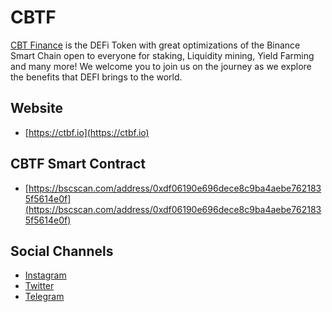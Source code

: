 # CBTF

[CBT Finance](https://ctbf.io) is the DEFi Token with great optimizations of the Binance Smart Chain open to everyone for staking, Liquidity mining, Yield Farming and many more!
We welcome you to join us on the journey as we explore the benefits that DEFI brings to the world.

## Website
- [https://ctbf.io](https://ctbf.io)

## CBTF Smart Contract
- [https://bscscan.com/address/0xdf06190e696dece8c9ba4aebe7621835f5614e0f](https://bscscan.com/address/0xdf06190e696dece8c9ba4aebe7621835f5614e0f)

## Social Channels
- [Instagram](https://www.instagram.com/cbtfinance/?utm_medium=github)
- [Twitter](https://twitter.com/cbtfinance/)
- [Telegram](https://t.me/)
